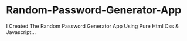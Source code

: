 # Random-Password-Generator-App
I Created The Random Password Generator App Using Pure Html Css &amp; Javascript...
